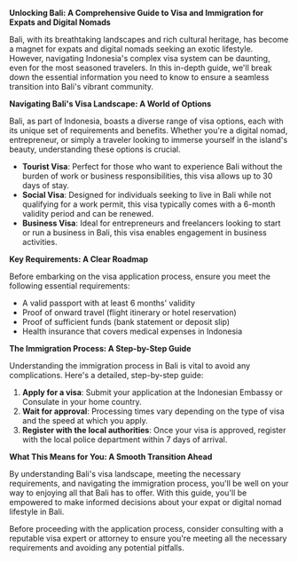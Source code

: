 **Unlocking Bali: A Comprehensive Guide to Visa and Immigration for Expats and Digital Nomads**

Bali, with its breathtaking landscapes and rich cultural heritage, has become a magnet for expats and digital nomads seeking an exotic lifestyle. However, navigating Indonesia's complex visa system can be daunting, even for the most seasoned travelers. In this in-depth guide, we'll break down the essential information you need to know to ensure a seamless transition into Bali's vibrant community.

**Navigating Bali's Visa Landscape: A World of Options**

Bali, as part of Indonesia, boasts a diverse range of visa options, each with its unique set of requirements and benefits. Whether you're a digital nomad, entrepreneur, or simply a traveler looking to immerse yourself in the island's beauty, understanding these options is crucial.

*   **Tourist Visa**: Perfect for those who want to experience Bali without the burden of work or business responsibilities, this visa allows up to 30 days of stay.
*   **Social Visa**: Designed for individuals seeking to live in Bali while not qualifying for a work permit, this visa typically comes with a 6-month validity period and can be renewed.
*   **Business Visa**: Ideal for entrepreneurs and freelancers looking to start or run a business in Bali, this visa enables engagement in business activities.

**Key Requirements: A Clear Roadmap**

Before embarking on the visa application process, ensure you meet the following essential requirements:

*   A valid passport with at least 6 months' validity
*   Proof of onward travel (flight itinerary or hotel reservation)
*   Proof of sufficient funds (bank statement or deposit slip)
*   Health insurance that covers medical expenses in Indonesia

**The Immigration Process: A Step-by-Step Guide**

Understanding the immigration process in Bali is vital to avoid any complications. Here's a detailed, step-by-step guide:

1.  **Apply for a visa**: Submit your application at the Indonesian Embassy or Consulate in your home country.
2.  **Wait for approval**: Processing times vary depending on the type of visa and the speed at which you apply.
3.  **Register with the local authorities**: Once your visa is approved, register with the local police department within 7 days of arrival.

**What This Means for You: A Smooth Transition Ahead**

By understanding Bali's visa landscape, meeting the necessary requirements, and navigating the immigration process, you'll be well on your way to enjoying all that Bali has to offer. With this guide, you'll be empowered to make informed decisions about your expat or digital nomad lifestyle in Bali.

Before proceeding with the application process, consider consulting with a reputable visa expert or attorney to ensure you're meeting all the necessary requirements and avoiding any potential pitfalls.